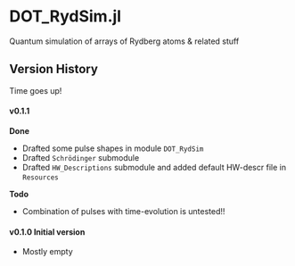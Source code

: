 # DOT_RydSim.jl
Quantum simulation of arrays of Rydberg atoms &amp; related stuff

## Version History

Time goes up!

####  **v0.1.1**

**Done**

* Drafted some pulse shapes in module `DOT_RydSim`
* Drafted `Schrödinger` submodule
* Drafted `HW_Descriptions` submodule and added default HW-descr file in `Resources`

**Todo**

* Combination of pulses with time-evolution is untested!!


####  **v0.1.0** Initial version
* Mostly empty
